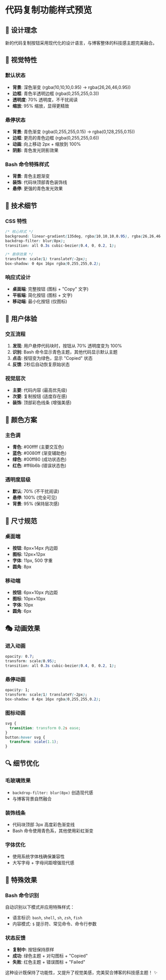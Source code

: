 # 代码复制功能样式预览

## 🎨 设计理念

新的代码复制按钮采用现代化的设计语言，与博客整体的科技感主题完美融合。

## 📱 视觉特性

### 默认状态
- **背景**: 深色渐变 (rgba(10,10,10,0.95) → rgba(26,26,46,0.95))
- **边框**: 青色半透明边框 (rgba(0,255,255,0.3))
- **透明度**: 70% 透明度，不干扰阅读
- **缩放**: 95% 缩放，显得更精致

### 悬停状态
- **背景**: 青色渐变 (rgba(0,255,255,0.15) → rgba(0,128,255,0.15))
- **边框**: 更亮的青色边框 (rgba(0,255,255,0.6))
- **动画**: 向上移动 2px + 缩放到 100%
- **阴影**: 青色发光阴影效果

### Bash 命令特殊样式
- **背景**: 青色主题渐变
- **装饰**: 代码块顶部青色装饰线
- **悬停**: 更强的青色发光效果

## 🔧 技术细节

### CSS 特性
```css
/* 核心样式 */
background: linear-gradient(135deg, rgba(10,10,10,0.95), rgba(26,26,46,0.95));
backdrop-filter: blur(8px);
transition: all 0.3s cubic-bezier(0.4, 0, 0.2, 1);

/* 悬停效果 */
transform: scale(1) translateY(-2px);
box-shadow: 0 4px 16px rgba(0,255,255,0.2);
```

### 响应式设计
- **桌面端**: 完整按钮 (图标 + "Copy" 文字)
- **平板端**: 简化按钮 (图标 + 文字)
- **移动端**: 最小化按钮 (仅图标)

## 🎯 用户体验

### 交互流程
1. **发现**: 用户悬停代码块时，按钮从 70% 透明度变为 100%
2. **识别**: Bash 命令显示青色主题，其他代码显示默认主题
3. **点击**: 按钮变为绿色，显示 "Copied" 状态
4. **反馈**: 2秒后自动恢复原始状态

### 视觉层次
- **主要**: 代码内容 (最高优先级)
- **次要**: 复制按钮 (适度存在感)
- **装饰**: 顶部彩色线条 (增强美感)

## 🌈 颜色方案

### 主色调
- **青色**: #00ffff (主要交互色)
- **蓝色**: #0080ff (渐变辅助色)
- **绿色**: #00ff80 (成功状态色)
- **红色**: #ff6b6b (错误状态色)

### 透明度层级
- **默认**: 70% (不干扰阅读)
- **悬停**: 100% (完全可见)
- **背景**: 95% (保持层次感)

## 📐 尺寸规范

### 桌面端
- **按钮**: 8px×14px 内边距
- **图标**: 12px×12px
- **字体**: 11px, 500 字重
- **圆角**: 8px

### 移动端
- **按钮**: 6px×10px 内边距
- **图标**: 10px×10px
- **字体**: 10px
- **圆角**: 6px

## 🎭 动画效果

### 进入动画
```css
opacity: 0.7;
transform: scale(0.95);
transition: all 0.3s cubic-bezier(0.4, 0, 0.2, 1);
```

### 悬停动画
```css
opacity: 1;
transform: scale(1) translateY(-2px);
box-shadow: 0 4px 16px rgba(0,255,255,0.2);
```

### 图标动画
```css
svg {
  transition: transform 0.2s ease;
}
button:hover svg {
  transform: scale(1.1);
}
```

## 🔍 细节优化

### 毛玻璃效果
- `backdrop-filter: blur(8px)` 创造现代感
- 与博客背景自然融合

### 装饰线条
- 代码块顶部 3px 高度彩色渐变线
- Bash 命令使用青色系，其他使用彩虹渐变

### 字体优化
- 使用系统字体栈确保兼容性
- 大写字母 + 字母间距增强现代感

## 🎪 特殊效果

### Bash 命令识别
自动识别以下模式并应用特殊样式：
- 语言标识: `bash`, `shell`, `sh`, `zsh`, `fish`
- 内容模式: `$` 提示符、常见命令、命令行参数

### 状态反馈
- **复制中**: 按钮保持原样
- **成功**: 绿色主题 + 对勾图标 + "Copied"
- **失败**: 红色主题 + 错误图标 + "Failed"

这种设计既保持了功能性，又提升了视觉美感，完美契合博客的科技感主题！ ✨